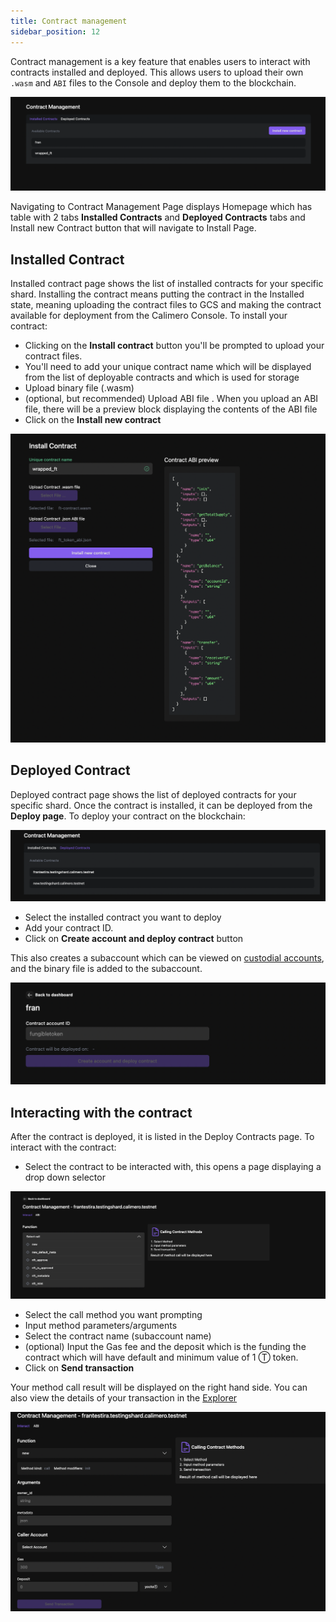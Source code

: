 ```yaml
---
title: Contract management
sidebar_position: 12
---
```


Contract management is a key feature that enables users to interact with contracts installed and deployed. This allows users to upload their own `.wasm` and `ABI` files to the Console and deploy them to the blockchain.

![](../../static/img/contract_management.png)

Navigating to Contract Management Page displays Homepage which has table with 2 tabs **Installed Contracts** and **Deployed Contracts** tabs and Install new Contract button that will navigate to Install Page.

## Installed Contract

Installed contract page shows the list of installed contracts for your specific shard. Installing the contract means putting the contract in the Installed state, meaning uploading the contract files to GCS and making the contract available for deployment from the Calimero Console. To install your contract:

- Clicking on the **Install contract** button you'll be prompted to upload your contract files.
- You'll need to add your unique contract name which will be displayed from the list of deployable contracts and which is used for storage
- Upload binary file (.wasm)
- (optional, but recommended) Upload ABI file . When you upload an ABI file, there will be a preview block displaying the contents of the ABI file
- Click on the **Install new contract**

![](../../static/img/install_contract.png)

## Deployed Contract

Deployed contract page shows the list of deployed contracts for your specific shard. Once the contract is installed, it can be deployed from the **Deploy page**. To deploy your contract on the blockchain:

![](../../static/img/deployed_contract-page.png)


- Select the installed contract you want to deploy
- Add your contract ID.
- Click on **Create account and deploy contract** button

 This also creates a subaccount which can be viewed on [custodial accounts](/docs/getting_started/custodial.md), and the binary file is added to the subaccount.

![](../../static/img/deployed-contract.png)


## Interacting with the contract

After the contract is deployed, it is listed in the Deploy Contracts page. To interact with the contract:
- Select the contract to be interacted with, this opens a page displaying a drop down selector

![](../../static/img/interact-contract.png)

- Select the call method you want prompting  
- Input method parameters/arguments
- Select the contract name (subaccount name)
- (optional) Input the Gas fee and the deposit which is the funding the contract which will have default and minimum value of 1 Ⓣ token.
- Click on **Send transaction**

Your method call result will be displayed on the right hand side. You can also view the details of your transaction in the [Explorer](https://app.calimero.network/explorer/dashboard)

![](../../static/img/dropdown.png)
